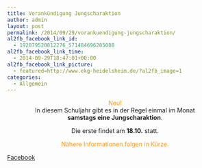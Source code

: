 ```yaml
---
title: Vorankündigung Jungscharaktion
author: admin
layout: post
permalink: /2014/09/29/vorankuendigung-jungscharaktion/
al2fb_facebook_link_id:
  - 192879520812276_571484696285088
al2fb_facebook_link_time:
  - 2014-09-29T18:47:01+00:00
al2fb_facebook_link_picture:
  - featured=http://www.ekg-heidelsheim.de/?al2fb_image=1
categories:
  - Allgemein
---
```

<p style="text-align: center;">
  <span style="color: #ff9900;">Neu!</span><br /> In diesem Schuljahr gibt es in der Regel einmal im Monat<br /> <strong>samstags eine Jungscharaktion</strong>.
</p>

<p style="text-align: center;">
  Die erste findet am <strong>18.10.</strong> statt.
</p>

<p style="text-align: center;">
  <span style="color: #ff9900;">Nähere Informationen folgen in Kürze.</span>
</p>

<div class="al2fb_anchor">
  <a href="http://www.facebook.com/permalink.php?story_fbid=571484696285088&id=192879520812276" target="_blank">Facebook</div></a>